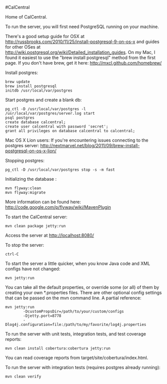 #CalCentral

Home of CalCentral.

To run the server, you will first need PostgreSQL running on your machine.

There's a good setup guide for OSX at <http://russbrooks.com/2010/11/25/install-postgresql-9-on-os-x> and guides for
other OSes at <http://wiki.postgresql.org/wiki/Detailed_installation_guides>. On my Mac, I found it easiest to
use the "brew install postgresql" method from the first page. If you don't have brew, get it here:
<http://mxcl.github.com/homebrew/>

Install postgres:
```
brew update
brew install postgresql
initdb /usr/local/var/postgres
```

Start postgres and create a blank db:
```
pg_ctl -D /usr/local/var/postgres -l /usr/local/var/postgres/server.log start
psql postgres
create database calcentral;
create user calcentral with password 'secret';
grant all privileges on database calcentral to calcentral;
```
Mac OS X Lion users: If you're encountering issues connecting to the postgres server: <http://nextmarvel.net/blog/2011/09/brew-install-postgresql-on-os-x-lion/>

Stopping postgres:
```
pg_ctl -D /usr/local/var/postgres stop -s -m fast
```

Initializing the database :
```
mvn flyway:clean
mvn flyway:migrate
```
More information can be found here: <http://code.google.com/p/flyway/wiki/MavenPlugin>

To start the CalCentral server:
```
mvn clean package jetty:run
```

Access the server at <http://localhost:8080/>

To stop the server:
```
ctrl-C
```

To start the server a little quicker, when you know Java code and XML configs have not changed:
```
mvn jetty:run
```

You can take all the default properties, or override some (or all) of them by creating your own *.properties
files. There are other optional config settings that can be passed on the mvn command line. A partial reference:
```
mvn jetty:run
		-DcustomPropsDir=/path/to/your/custom/configs
		-Djetty.port=8778
		-Dlog4j.configuration=file:/path/to/my/favorite/log4j.properties
```

To run the server with unit tests, integration tests, and test coverage reports:
```
mvn clean install cobertura:cobertura jetty:run
```
You can read coverage reports from target/site/cobertura/index.html.

To run the server with integration tests (requires postgres already running):
```
mvn clean verify
```
